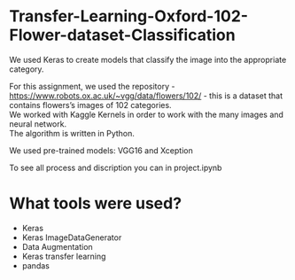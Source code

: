 # Transfer-Learning-Oxford-102-Flower-dataset-Classification

We used Keras to create models that classify the image into the appropriate category.  

For this assignment, we used the repository - https://www.robots.ox.ac.uk/~vgg/data/flowers/102/ - this is a dataset that contains flowers’s images of 102 categories.  
We worked with Kaggle Kernels in order to work with the many images and neural network.  
The algorithm is written in Python.  

We used pre-trained models: VGG16 and Xception

To see all process and discription you can in project.ipynb

# What tools were used?
- Keras
- Keras ImageDataGenerator
- Data Augmentation
- Keras transfer learning
- pandas
